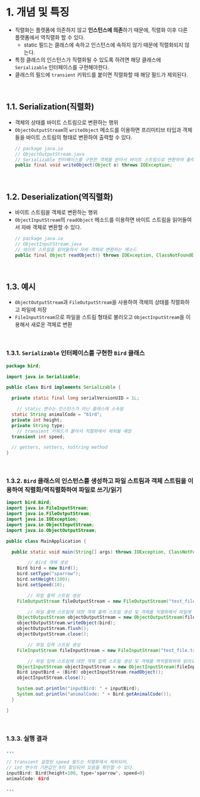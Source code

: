 # 1. 개념 및 특징

- 직렬화는 플랫폼에 의존하지 않고 **인스턴스에 의존**하기 때문에, 직렬화 이후 다른 플랫폼에서 역직렬화 할 수 있다.
  - static 필드는 클래스에 속하고 인스턴스에 속하지 않기 때문에 직렬화되지 않는다.
- 특정 클래스의 인스턴스가 직렬화될 수 있도록 하려면 해당 클래스에 `Serializable` 인터페이스를 구현해야한다.
- 클래스의 필드에 `transient` 키워드를 붙이면 직렬화할 때 해당 필드가 제외된다.

<br>

## 1.1. Serialization(직렬화)

- 객체의 상태를 바이트 스트림으로 변환하는 행위
- `ObjectOutputStream`의 `writeObject` 메소드를 이용하면 프리미티브 타입과 객체들을 바이트 스트림의 형태로 변환하여 출력할 수 있다.
  ```java
  // package java.io
  // ObjectOutputStream.java
  // Serializable 인터페이스를 구현한 객체를 받아서 바이트 스트림으로 변환하여 출력하는 메소드
  public final void writeObject(Object o) throws IOException;
  ```

<br>

## 1.2. Deserialization(역직렬화)

- 바이트 스트림을 객체로 변환하는 행위
- `ObjectInputStream`의 `readObject` 메소드를 이용하면 바이트 스트림을 읽어들여서 자바 객체로 변환할 수 있다.
  ```java
  // package java.io
  // ObjectInputStream.java
  // 바이트 스트림을 읽어들여서 자바 객체로 변환하는 메소드
  public final Object readObject() throws IOException, ClassNotFoundException;
  ```

<br>

## 1.3. 예시

- `ObjectOutputStream`과 `FileOutputStream`을 사용하여 객체의 상태를 직렬화하고 파일에 저장
- `FileInputStream`으로 파일을 스트림 형태로 불러오고 `ObjectInputStream`을 이용해서 새로운 객체로 변환

<br>

### 1.3.1. `Serializable` 인터페이스를 구현한 `Bird` 클래스

```java
package bird;

import java.io.Serializable;

public class Bird implements Serializable {

  private static final long serialVersionUID = 1L;

	// static 변수는 인스턴스가 아닌 클래스에 소속됨
  static String animalCode = "61rd";
  private int height;
  private String type;
	// transient 키워드가 붙어서 직렬화에서 제외될 예정
  transient int speed;

  // getters, setters, toString method
}
```

<br>

### 1.3.2. `Bird` 클래스의 인스턴스를 생성하고 파일 스트림과 객체 스트림을 이용하여 직렬화/역직렬화하여 파일로 쓰기/읽기

```java
import bird.Bird;
import java.io.FileInputStream;
import java.io.FileOutputStream;
import java.io.IOException;
import java.io.ObjectInputStream;
import java.io.ObjectOutputStream;

public class MainApplication {

  public static void main(String[] args) throws IOException, ClassNotFoundException {

		// Bird 객체 생성
    Bird bird = new Bird();
    bird.setType("sparrow");
    bird.setHeight(100);
    bird.setSpeed(10);

		// 파일 출력 스트림 생성
    FileOutputStream fileOutputStream = new FileOutputStream("test_file.txt");

		// 파일 출력 스트림에 대한 객체 출력 스트림 생성 및 객체를 직렬화해서 파일에 쓰기
    ObjectOutputStream objectOutputStream = new ObjectOutputStream(fileOutputStream);
    objectOutputStream.writeObject(bird);
    objectOutputStream.flush();
    objectOutputStream.close();

		// 파일 입력 스트림 생성
    FileInputStream fileInputStream = new FileInputStream("test_file.txt");

		// 파일 입력 스트림에 대한 객체 입력 스트림 생성 및 객체를 역직렬화하며 읽어오기
    ObjectInputStream objectInputStream = new ObjectInputStream(fileInputStream);
    Bird inputBird = (Bird) objectInputStream.readObject();
    objectInputStream.close();

    System.out.println("inputBird: " + inputBird);
    System.out.println("animalCode: " + Bird.getAnimalCode());
  }

}
```

<br>

### 1.3.3. 실행 결과

```java
...

// transient 설정된 speed 필드는 직렬화에서 제외되어,
// int 변수의 기본값인 0이 할당되어 있음을 확인할 수 있다.
inputBird: Bird{height=100, type='sparrow', speed=0}
animalCode: 61rd

...
```
